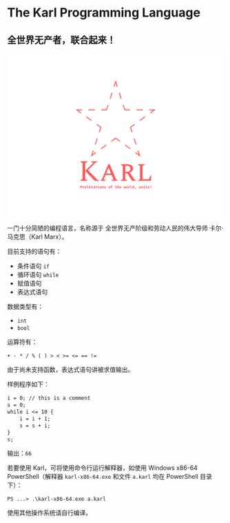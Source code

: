 # The Karl Programming Language

## 全世界无产者，联合起来！

![](logo.png)

一门十分简陋的编程语言，名称源于 全世界无产阶级和劳动人民的伟大导师 卡尔·马克思（Karl Marx）。

目前支持的语句有：

- 条件语句 `if`
- 循环语句 `while`
- 赋值语句
- 表达式语句

数据类型有：

- `int`
- `bool`

运算符有：

```
+ - * / % ( ) > < >= <= == !=
```

由于尚未支持函数，表达式语句讲被求值输出。

样例程序如下：

```
i = 0; // this is a comment
s = 0;
while i <= 10 {
    i = i + 1;
    s = s + i;
}
s;
```

输出：`66`

若要使用 Karl，可将使用命令行运行解释器，如使用 Windows x86-64 PowerShell（解释器 `karl-x86-64.exe` 和文件 `a.karl` 均在 PowerShell 目录下）：

```
PS ...> .\karl-x86-64.exe a.karl
```

使用其他操作系统请自行编译。
